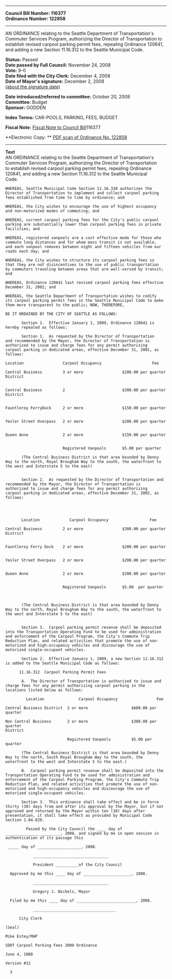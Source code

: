 * * * * *  
  
**Council Bill Number: [](#h0)[](#h2)116377**   
**Ordinance Number: 122858**  
  
* * * * *  
  
AN ORDINANCE relating to the Seattle Department of Transportation's Commuter Services Program, authorizing the Director of Transportation to establish revised carpool parking permit fees, repealing Ordinance 120641, and adding a new Section 11.16.312 to the Seattle Municipal Code.  
  
**Status:** Passed   
**Date passed by Full Council:** November 24, 2008   
**Vote:** 9-0   
**Date filed with the City Clerk:** December 4, 2008   
**Date of Mayor's signature:** December 2, 2008   
[(about the signature date)](/~public/approvaldate.htm)   
  
  
**Date introduced/referred to committee:** October 20, 2008   
**Committee:** Budget   
**Sponsor:** GODDEN   
  
**Index Terms:** CAR-POOLS, PARKING, FEES, BUDGET  
  
**Fiscal Note:** [Fiscal Note to Council Bill](http://clerk.seattle.gov/~public/fnote/116377.htm)[](#h1)[](#h3)116377  
  
**Electronic Copy: ** [PDF scan of Ordinance No. 122858](/~archives/Ordinances/Ord_122858.pdf)  
  
* * * * *  
  
**Text**  
    AN ORDINANCE relating to the Seattle Department of Transportation's  
    Commuter Services Program, authorizing the Director of Transportation  
    to establish revised carpool parking permit fees, repealing Ordinance  
    120641, and adding a new Section 11.16.312 to the Seattle Municipal  
    Code.  
  
    WHEREAS, Seattle Municipal Code Section 11.16.310 authorizes the  
    Director of Transportation to implement and collect carpool parking  
    fees established from time to time by ordinance; and  
  
    WHEREAS, the City wishes to encourage the use of highest occupancy  
    and non-motorized modes of commuting; and  
  
    WHEREAS, current carpool parking fees for the City's public carpool  
    parking are substantially lower than carpool parking fees in private  
    facilities; and  
  
    WHEREAS, registered vanpools are a cost effective mode for those who  
    commute long distances and for whom mass transit is not available,  
    and each vanpool removes between eight and fifteen vehicles from our  
    roads each day; and  
  
    WHEREAS, the City wishes to structure its carpool parking fees so  
    that they are not disincentives to the use of public transportation  
    by commuters traveling between areas that are well-served by transit;  
    and  
  
    WHEREAS, Ordinance 120641 last revised carpool parking fees effective  
    December 31, 2002; and  
  
    WHEREAS, the Seattle Department of Transportation wishes to codify  
    its carpool parking permit fees in the Seattle Municipal Code to make  
    them more transparent to the public; NOW, THEREFORE,  
  
    BE IT ORDAINED BY THE CITY OF SEATTLE AS FOLLOWS:  
  
           Section 1.  Effective January 1, 2009, Ordinance 120641 is  
    hereby repealed as follows:  
  
           Section 1.  As requested by the Director of Transportation  
    and recommended by the Mayor, the Director of Transportation is  
    authorized to issue and charge fees for any permit authorizing  
    carpool parking in dedicated areas, effective December 31, 2001, as  
    follows:  
  
    Location                 Carpool Occupancy                      Fee  
  
    Central Business         3 or more                 $200.00 per quarter  
    District  
  
  
    Central Business         2                         $300.00 per quarter  
    District  
  
  
    Fauntleroy FerryDock     2 or more                 $150.00 per quarter  
  
  
    Yesler Street Overpass   2 or more                 $200.00 per quarter  
  
  
    Queen Anne               2 or more                 $150.00 per quarter  
  
  
                             Registered Vanpools       $5.00 per quarter                      
  
           (The Central Business District is that area bounded by Denny  
    Way to the north, Royal Brougham Way to the south, the waterfront to  
    the west and Interstate 5 to the east)  
  
  
           Section 2.  As requested by the Director of Transportation and  
    recommended by the Mayor, the Director of Transportation is  
    authorized to issue and charge fees for any permit authorizing  
    carpool parking in dedicated areas, effective December 31, 2002, as  
    follows:  
  
  
             
  
           Location             Carpool Occupancy                  Fee  
  
    Central Business         2 or more                 $300.00 per quarter  
    District  
  
  
    Fauntleroy Ferry Dock    2 or more                 $200.00 per quarter  
  
  
    Yesler Street Overpass   2 or more                 $200.00 per quarter  
  
  
    Queen Anne               2 or more                 $200.00 per quarter  
  
  
                             Registered Vanpools       $5.00  per quarter  
  
             
  
           (The Central Business District is that area bounded by Denny  
    Way to the north, Royal Brougham Way to the south, the waterfront to  
    the west and Interstate 5 to the east)  
  
  
           Section 3.  Carpool parking permit revenue shall be deposited  
    into the Transportation Operating Fund to be used for administration  
    and enforcement of the Carpool Program, the City's Commute Trip  
    Reduction Plan, and related activities that promote the use of non-  
    motorized and high-occupancy vehicles and discourage the use of  
    motorized single-occupant vehicles.  
  
           Section 2.  Effective January 1, 2009, a new Section 11.16.312  
    is added to the Seattle Municipal Code as follows:  
  
          11.16.312  Carpool Parking Permit Fees  
  
           A.  The Director of Transportation is authorized to issue and  
    charge fees for any permit authorizing carpool parking in the  
    locations listed below as follows:  
  
             Location               Carpool Occupancy                 Fee  
  
    Central Business District  2 or more                   $600.00 per quarter  
  
    Non Central Business       2 or more                   $300.00 per quarter  
    District  
  
                               Registered Vanpools         $5.00 per quarter  
  
           (The Central Business District is that area bounded by Denny  
    Way to the north, South Royal Brougham Way to the south, the  
    waterfront to the west and Interstate 5 to the east.)  
  
           B.  Carpool parking permit revenue shall be deposited into the  
    Transportation Operating Fund to be used for administration and  
    enforcement of the Carpool Parking Program, the City's Commute Trip  
    Reduction Plan, and related activities that promote the use of non-  
    motorized and high-occupancy vehicles and discourage the use of  
    motorized single-occupant vehicles.  
  
           Section 3.  This ordinance shall take effect and be in force  
    thirty (30) days from and after its approval by the Mayor, but if not  
    approved and returned by the Mayor within ten (10) days after  
    presentation, it shall take effect as provided by Municipal Code  
    Section 1.04.020.  
  
             Passed by the City Council the ____ day of  
    ________________________, 2008, and signed by me in open session in  
    authentication of its passage this  
  
     _____ day of ___________________, 2008.  
  
                _________________________________  
  
                President __________of the City Council  
  
      Approved by me this ____ day of _____________________, 2008.  
  
                _________________________________  
  
                Gregory J. Nickels, Mayor  
  
      Filed by me this ____ day of __________________________, 2008.  
  
                ____________________________________  
  
          City Clerk  
  
    (Seal)  
  
    Mike Estey/MAP  
  
    SDOT Carpool Parking Fees 2009 Ordinance  
  
    June 4, 2008  
  
    Version #12  
  
      3  
